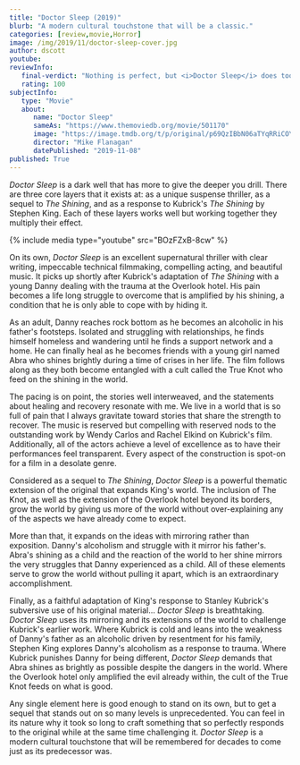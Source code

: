 ```yaml
---
title: "Doctor Sleep (2019)"
blurb: "A modern cultural touchstone that will be a classic."
categories: [review,movie,Horror]
image: /img/2019/11/doctor-sleep-cover.jpg
author: dscott
youtube: 
reviewInfo:
   final-verdict: "Nothing is perfect, but <i>Doctor Sleep</i> does too many things right to even bother with its blemishes."
   rating: 100
subjectInfo:
   type: "Movie"
   about:
      name: "Doctor Sleep"
      sameAs: "https://www.themoviedb.org/movie/501170"
      image: "https://image.tmdb.org/t/p/original/p69QzIBbN06aTYqRRiCOY1emNBh.jpg"
      director: "Mike Flanagan"
      datePublished: "2019-11-08"
published: True
---
```


*Doctor Sleep* is a dark well that has more to give the deeper you drill. There are three core layers that it exists at: as a unique suspense thriller, as a sequel to *The Shining*, and as a response to Kubrick's *The Shining* by Stephen King. Each of these layers works well but working together they multiply their effect.

{% include media type="youtube" src="BOzFZxB-8cw" %}

On its own, *Doctor Sleep* is an excellent supernatural thriller with clear writing, impeccable technical filmmaking, compelling acting, and beautiful music. It picks up shortly after Kubrick's adaptation of *The Shining* with a young Danny dealing with the trauma at the Overlook hotel. His pain becomes a life long struggle to overcome that is amplified by his shining, a condition that he is only able to cope with by hiding it.

As an adult, Danny reaches rock bottom as he becomes an alcoholic in his father's footsteps. Isolated and struggling with relationships, he finds himself homeless and wandering until he finds a support network and a home. He can finally heal as he becomes friends with a young girl named Abra who shines brightly during a time of crises in her life. The film follows along as they both become entangled with a cult called the True Knot who feed on the shining in the world.

The pacing is on point, the stories well interweaved, and the statements about healing and recovery resonate with me. We live in a world that is so full of pain that I always gravitate toward stories that share the strength to recover. The music is reserved but compelling with reserved nods to the outstanding work by Wendy Carlos‎ and ‎Rachel Elkind on Kubrick's film. Additionally, all of the actors achieve a level of excellence as to have their performances feel transparent. Every aspect of the construction is spot-on for a film in a desolate genre.

Considered as a sequel to *The Shining*, *Doctor Sleep* is a powerful thematic extension of the original that expands King's world. The inclusion of The Knot, as well as the extension of the Overlook hotel beyond its borders, grow the world by giving us more of the world without over-explaining any of the aspects we have already come to expect. 

More than that, it expands on the ideas with mirroring rather than exposition. Danny's alcoholism and struggle with it mirror his father's. Abra's shining as a child and the reaction of the world to her shine mirrors the very struggles that Danny experienced as a child. All of these elements serve to grow the world without pulling it apart, which is an extraordinary accomplishment.

Finally, as a faithful adaptation of King's response to Stanley Kubrick's subversive use of his original material... *Doctor Sleep* is breathtaking. *Doctor Sleep* uses its mirroring and its extensions of the world to challenge Kubrick's earlier work. Where Kubrick is cold and leans into the weakness of Danny's father as an alcoholic driven by resentment for his family, Stephen King explores Danny's alcoholism as a response to trauma. Where Kubrick punishes Danny for being different, *Doctor Sleep* demands that Abra shines as brightly as possible despite the dangers in the world. Where the Overlook hotel only amplified the evil already within, the cult of the True Knot feeds on what is good. 

Any single element here is good enough to stand on its own, but to get a sequel that stands out on so many levels is unprecedented. You can feel in its nature why it took so long to craft something that so perfectly responds to the original while at the same time challenging it.  *Doctor Sleep* is a modern cultural touchstone that will be remembered for decades to come just as its predecessor was.